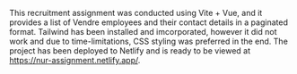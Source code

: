 This recruitment assignment was conducted using Vite + Vue, and it provides a list of Vendre employees and their contact details in a paginated format. 
Tailwind has been installed and imcorporated, however it did not work and due to time-limitations, CSS styling was preferred in the end.
The project has been deployed to Netlify and is ready to be viewed at https://nur-assignment.netlify.app/.
